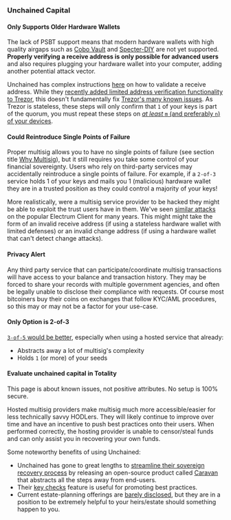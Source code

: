 ### Unchained Capital

#### Only Supports Older Hardware Wallets
The lack of PSBT support means that modern hardware wallets with high quality airgaps such as [Cobo Vault](#cobo) and [Specter-DIY](#specter-diy) are not yet supported.
**Properly verifying a receive address is only possible for advanced users** and also requires plugging your hardware wallet into your computer, adding another potential attack vector.

Unchained has complex instructions [here](https://medium.com/coinmonks/address-verification-when-changing-keys-for-unchained-capital-vaults-268005e7563e) on how to validate a receive address.
While they [recently added limited address verification functionality to Trezor](https://unchained-capital.com/blog/trezor-and-unchained-make-multisignature-safer/), this doesn't fundamentally fix [Trezor's many known issues](/known-issues/hardware/trezor).
As Trezor is stateless, these steps will only confirm that `1` of your keys is part of the quorum, you must repeat these steps on [*at least* `m` (and preferably `n`) of your devices](/known-issues/verify-receive-address).

#### Could Reintroduce Single Points of Failure
Proper multisig allows you to have no single points of failure (see section title [Why Multisig](#why-multisig)), but it still requires you take some control of your financial sovereignty.
Users who rely on third-party services may accidentally reintroduce a single points of failure.
For example, if a `2-of-3` service holds 1 of your keys and mails you 1 (malicious) hardware wallet they are in a trusted position as they could control a majority of your keys!

More realistically, were a multisig service provider to be hacked they might be able to exploit the trust users have in them.
We've seen [similar attacks](https://cointelegraph.com/news/electrum-bitcoin-wallet-still-plagued-by-known-crypto-phishing-attack) on the popular Electrum Client for many years.
This might might take the form of an invalid receive address (if using a stateless hardware wallet with limited defenses) or an invalid change address (if using a hardware wallet that can't detect change attacks).


#### Privacy Alert
Any third party service that can participate/coordinate multisig transactions will have access to your balance and transaction history.
They may be forced to share your records with multiple government agencies, and often be legally unable to disclose their compliance with requests.
Of course most bitcoiners buy their coins on exchanges that follow KYC/AML procedures, so this may or may not be a factor for your use-case.


#### Only Option is 2-of-3
 [`3-of-5` would be better](/quorum-advanced), especially when using a hosted service that already:
 
* Abstracts away a lot of multisig's complexity
* Holds `1` (or more) of your seeds

#### Evaluate unchained capital in Totality

This page is about known issues, not positive attributes.
No setup is 100% secure.

Hosted multisig providers make multisig much more accessible/easier for less technically savvy HODLers.
They will likely continue to improve over time and have an incentive to push best practices onto their users.
When performed correctly, the hosting provider is unable to censor/steal funds and can only assist you in recovering your own funds.

Some noteworthy benefits of using Unchained:

* Unchained has gone to great lengths to [streamline their sovereign recovery process](https://unchained-capital.com/blog/external-spend-workflow/) by releasing an 		open-source product called [Caravan](https://unchained-capital.github.io/caravan/) that abstracts all the steps away from end-users.
* Their [key checks](https://twitter.com/unchainedcap/status/1217882977717440515) feature is useful for promoting best practices.
* Current estate-planning offerings are [barely disclosed](https://twitter.com/mflaxman/status/1308834924452106243), but they are in a position to be extremely helpful to your heirs/estate should something happen to you.
